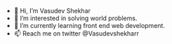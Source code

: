 - 👋 Hi, I’m Vasudev Shekhar
- 👀 I’m interested in solving world problems.
- 🌱 I’m currently learning front end web development.
- 📫 Reach me on twitter @Vasudevshekharr

<!---
VasudevShekhar/VasudevShekhar is a ✨ special ✨ repository because its `README.md` (this file) appears on your GitHub profile.
You can click the Preview link to take a look at your changes.
--->
